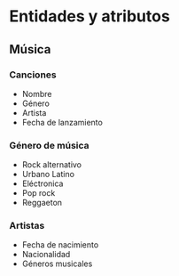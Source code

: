 # Entidades y atributos

## Música

### Canciones
- Nombre
- Género
- Artista
- Fecha de lanzamiento

### Género de música
- Rock alternativo
- Urbano Latino
- Eléctronica
- Pop rock
- Reggaeton

### Artistas
- Fecha de nacimiento
- Nacionalidad
- Géneros musicales 